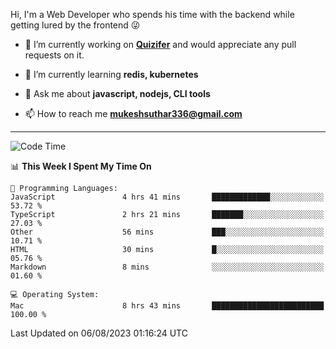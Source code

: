 Hi, I'm a Web Developer who spends his time with the backend while getting lured by the frontend 😜

- 🔭 I’m currently working on **[Quizifer](https://github.com/SutharMukesh/Quizifer/)** and would appreciate any pull requests on it.

- 🌱 I’m currently learning **redis, kubernetes**

- 💬 Ask me about **javascript, nodejs, CLI tools**

- 📫 How to reach me **mukeshsuthar336@gmail.com**

---
<!--START_SECTION:waka-->
![Code Time](http://img.shields.io/badge/Code%20Time-2%2C402%20hrs%2041%20mins-blue)

📊 **This Week I Spent My Time On** 

```text
💬 Programming Languages: 
JavaScript               4 hrs 41 mins       █████████████░░░░░░░░░░░░   53.72 % 
TypeScript               2 hrs 21 mins       ███████░░░░░░░░░░░░░░░░░░   27.03 % 
Other                    56 mins             ███░░░░░░░░░░░░░░░░░░░░░░   10.71 % 
HTML                     30 mins             █░░░░░░░░░░░░░░░░░░░░░░░░   05.76 % 
Markdown                 8 mins              ░░░░░░░░░░░░░░░░░░░░░░░░░   01.60 % 

💻 Operating System: 
Mac                      8 hrs 43 mins       █████████████████████████   100.00 % 
```


 Last Updated on 06/08/2023 01:16:24 UTC
<!--END_SECTION:waka-->

